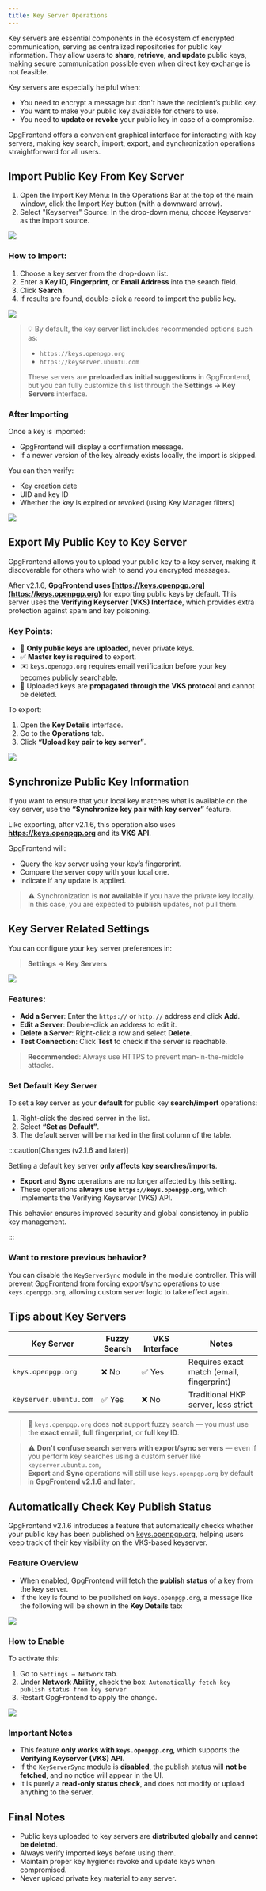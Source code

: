```yaml
---
title: Key Server Operations
---
```


Key servers are essential components in the ecosystem of encrypted
communication, serving as centralized repositories for public key information.
They allow users to **share, retrieve, and update** public keys, making secure
communication possible even when direct key exchange is not feasible.

Key servers are especially helpful when:

- You need to encrypt a message but don't have the recipient’s public key.
- You want to make your public key available for others to use.
- You need to **update or revoke** your public key in case of a compromise.

GpgFrontend offers a convenient graphical interface for interacting with key
servers, making key search, import, export, and synchronization operations
straightforward for all users.

## Import Public Key From Key Server

1. Open the Import Key Menu: In the Operations Bar at the top of the main
   window, click the Import Key button (with a downward arrow).
2. Select "Keyserver" Source: In the drop-down menu, choose Keyserver as the
   import source.

![](https://image.cdn.bktus.com/i/2025/06/24/3660f65893c4e79954486f1b3cfb5cb6b09a13d0.webp)

### How to Import:

1. Choose a key server from the drop-down list.
2. Enter a **Key ID**, **Fingerprint**, or **Email Address** into the search
   field.
3. Click **Search**.
4. If results are found, double-click a record to import the public key.

![](https://image.cdn.bktus.com/i/2025/06/24/0dc8821cc3c83c7bb3266f3a1059ce59fabc4a8f.webp)

> 💡 By default, the key server list includes recommended options such as:
>
> - `https://keys.openpgp.org`
> - `https://keyserver.ubuntu.com`
>
> These servers are **preloaded as initial suggestions** in GpgFrontend, but you
> can fully customize this list through the **Settings → Key Servers**
> interface.

### After Importing

Once a key is imported:

- GpgFrontend will display a confirmation message.
- If a newer version of the key already exists locally, the import is skipped.

You can then verify:

- Key creation date
- UID and key ID
- Whether the key is expired or revoked (using Key Manager filters)

![](https://image.cdn.bktus.com/i/2025/06/24/4efe7862bc47b95387a8ee247d4b767dbbfa36b6.webp)

## Export My Public Key to Key Server

GpgFrontend allows you to upload your public key to a key server, making it
discoverable for others who wish to send you encrypted messages.

After v2.1.6, **GpgFrontend uses
[https://keys.openpgp.org](https://keys.openpgp.org)** for exporting public keys
by default. This server uses the **Verifying Keyserver (VKS) Interface**, which
provides extra protection against spam and key poisoning.

### Key Points:

- 🔐 **Only public keys are uploaded**, never private keys.
- ✅ **Master key is required** to export.
- ✉️ `keys.openpgp.org` requires email verification before your key becomes
  publicly searchable.
- 🧱 Uploaded keys are **propagated through the VKS protocol** and cannot be
  deleted.

To export:

1. Open the **Key Details** interface.
2. Go to the **Operations** tab.
3. Click **“Upload key pair to key server”**.

![](https://image.cdn.bktus.com/i/2025/06/24/34505c6435d485dc2f8ce680a8c8f630fbb18b2a.webp)

## Synchronize Public Key Information

If you want to ensure that your local key matches what is available on the key
server, use the **“Synchronize key pair with key server”** feature.

Like exporting, after v2.1.6, this operation also uses
**https://keys.openpgp.org** and its **VKS API**.

GpgFrontend will:

- Query the key server using your key’s fingerprint.
- Compare the server copy with your local one.
- Indicate if any update is applied.

> ⚠️ Synchronization is **not available** if you have the private key locally.
> In this case, you are expected to **publish** updates, not pull them.

## Key Server Related Settings

You can configure your key server preferences in:

> **Settings → Key Servers**

![](https://image.cdn.bktus.com/i/2025/06/24/9092488afe3b899f89dc51b1789ec6dbe0249e79.webp)

### Features:

- **Add a Server**: Enter the `https://` or `http://` address and click **Add**.
- **Edit a Server**: Double-click an address to edit it.
- **Delete a Server**: Right-click a row and select **Delete**.
- **Test Connection**: Click **Test** to check if the server is reachable.

> **Recommended**: Always use HTTPS to prevent man-in-the-middle attacks.

### Set Default Key Server

To set a key server as your **default** for public key **search/import**
operations:

1. Right-click the desired server in the list.
2. Select **“Set as Default”**.
3. The default server will be marked in the first column of the table.

:::caution[Changes (v2.1.6 and later)]

Setting a default key server **only affects key searches/imports**.

- **Export** and **Sync** operations are no longer affected by this setting.
- These operations **always use `https://keys.openpgp.org`**, which implements
  the Verifying Keyserver (VKS) API.

This behavior ensures improved security and global consistency in public key
management.

:::

### Want to restore previous behavior?

You can disable the `KeyServerSync` module in the module controller. This will
prevent GpgFrontend from forcing export/sync operations to use
`keys.openpgp.org`, allowing custom server logic to take effect again.

## Tips about Key Servers

| Key Server             | Fuzzy Search | VKS Interface | Notes                                     |
| ---------------------- | ------------ | ------------- | ----------------------------------------- |
| `keys.openpgp.org`     | ❌ No        | ✅ Yes        | Requires exact match (email, fingerprint) |
| `keyserver.ubuntu.com` | ✅ Yes       | ❌ No         | Traditional HKP server, less strict       |

> 🔎 `keys.openpgp.org` does **not** support fuzzy search — you must use the
> **exact email**, **full fingerprint**, or **full key ID**.

> ⚠️ **Don't confuse search servers with export/sync servers** — even if you
> perform key searches using a custom server like `keyserver.ubuntu.com`,  
> **Export** and **Sync** operations will still use `keys.openpgp.org` by
> default in **GpgFrontend v2.1.6 and later**.

## Automatically Check Key Publish Status

GpgFrontend v2.1.6 introduces a feature that automatically checks whether your
public key has been published on [keys.openpgp.org](https://keys.openpgp.org),
helping users keep track of their key visibility on the VKS-based keyserver.

### Feature Overview

- When enabled, GpgFrontend will fetch the **publish status** of a key from the
  key server.
- If the key is found to be published on `keys.openpgp.org`, a message like the
  following will be shown in the **Key Details** tab:

![](https://image.cdn.bktus.com/i/2025/06/24/e52d18a85267987f8202ba6ede39068b3c6e140b.webp)

### How to Enable

To activate this:

1. Go to `Settings → Network` tab.
2. Under **Network Ability**, check the box: `Automatically fetch key publish
status from key server`
3. Restart GpgFrontend to apply the change.

![](https://image.cdn.bktus.com/i/2025/06/24/b2daf0876b29278e703f4721f7f68c22ffa1752b.webp)

### Important Notes

- This feature **only works with `keys.openpgp.org`**, which supports the
  **Verifying Keyserver (VKS) API**.
- If the `KeyServerSync` module is **disabled**, the publish status will **not
  be fetched**, and no notice will appear in the UI.
- It is purely a **read-only status check**, and does not modify or upload
  anything to the server.

## Final Notes

- Public keys uploaded to key servers are **distributed globally** and **cannot
  be deleted**.
- Always verify imported keys before using them.
- Maintain proper key hygiene: revoke and update keys when compromised.
- Never upload private key material to any server.
